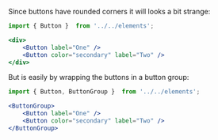 Since buttons have rounded corners it will looks a bit strange:

```jsx harmony
import { Button }  from '../../elements';

<div>
    <Button label="One" />
    <Button color="secondary" label="Two" />
</div>
```

But is easily by wrapping the buttons in a button group:
```jsx harmony
import { Button, ButtonGroup }  from '../../elements';

<ButtonGroup>
    <Button label="One" />
    <Button color="secondary" label="Two" />
</ButtonGroup>
```
